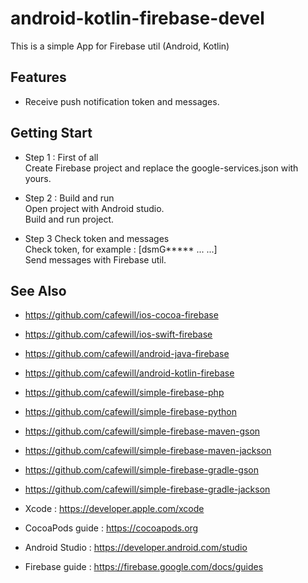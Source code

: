 # android-kotlin-firebase-devel

This is a simple App for Firebase util (Android, Kotlin)

## Features

* Receive push notification token and messages.

## Getting Start

* Step 1 : First of all \
Create Firebase project and replace the google-services.json with yours. 

* Step 2 : Build and run \
Open project with Android studio. \
Build and run project.

* Step 3 Check token and messages \
Check token, for example : [dsmG***** ... ...] \
Send messages with Firebase util. 

## See Also

* https://github.com/cafewill/ios-cocoa-firebase
* https://github.com/cafewill/ios-swift-firebase
* https://github.com/cafewill/android-java-firebase
* https://github.com/cafewill/android-kotlin-firebase

* https://github.com/cafewill/simple-firebase-php
* https://github.com/cafewill/simple-firebase-python 

* https://github.com/cafewill/simple-firebase-maven-gson
* https://github.com/cafewill/simple-firebase-maven-jackson
* https://github.com/cafewill/simple-firebase-gradle-gson
* https://github.com/cafewill/simple-firebase-gradle-jackson 

* Xcode : https://developer.apple.com/xcode
* CocoaPods guide : https://cocoapods.org
* Android Studio : https://developer.android.com/studio

* Firebase guide : https://firebase.google.com/docs/guides

